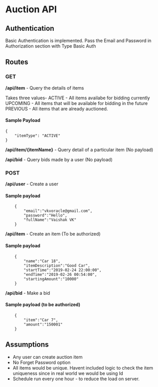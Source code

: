 # Auction API

## Authentication
Basic Authentication is implemented.
Pass the Email and Password in Authorization section with Type Basic Auth

## Routes

### GET

**/api/item** - Query the details of items

Takes three values- 
ACTIVE - All items availabe for bidding currently
UPCOMING - All items that will be available for bidding in the future
PREVIOUS - All items that are already auctioned.

#### Sample Payload
```
{
	"itemType": "ACTIVE" 
}
```
**/api/item/{itemName}** - Query detail of a particular item (No payload)


**/api/bid** - Query bids made by a user (No payload)

### POST

**/api/user** - Create a user

#### Sample payload
```
	{
		"email":"vkvoracle@gmail.com",
		"password":"Hello",
		"fullName":"Vaishak VK"
	}
```
**/api/item** - Create an item  (To be authorized)

#### Sample payload
```
	{
		"name":"Car 18",
		"itemDescription":"Good Car",
		"startTime":"2019-02-24 22:00:00",
		"endTime":"2019-02-26 00:54:00",
		"startingAmount":"10000"
	}
```
**/api/bid** - Make a bid

#### Sample payload (to be authorized)
```
	{
		"item":"Car 7",
		"amount":"150001"
	}
```

## Assumptions

- Any user can create auction item
- No Forget Password option
- All items would be unique. Havent included logic to check the item uniqueness since in real world we would be using Id
- Schedule run every one hour - to reduce the load on server.